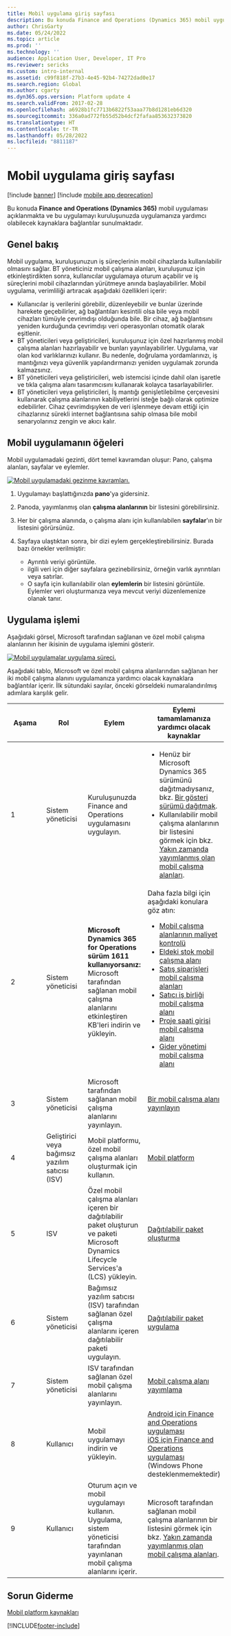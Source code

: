 ```yaml
---
title: Mobil uygulama giriş sayfası
description: Bu konuda Finance and Operations (Dynamics 365) mobil uygulaması açıklanmakta ve bu uygulamayı kuruluşunuzda uygulamanıza yardımcı olabilecek kaynaklara bağlantılar sunulmaktadır.
author: ChrisGarty
ms.date: 05/24/2022
ms.topic: article
ms.prod: ''
ms.technology: ''
audience: Application User, Developer, IT Pro
ms.reviewer: sericks
ms.custom: intro-internal
ms.assetid: c99f818f-27b3-4e45-92b4-74272dad0e17
ms.search.region: Global
ms.author: cgarty
ms.dyn365.ops.version: Platform update 4
ms.search.validFrom: 2017-02-28
ms.openlocfilehash: a6928b1fc7713b6822f53aaa77b8d1281eb6d320
ms.sourcegitcommit: 336a0ad772fb55d52b4dcf2fafaa853632373820
ms.translationtype: HT
ms.contentlocale: tr-TR
ms.lasthandoff: 05/28/2022
ms.locfileid: "8811187"
---
```

# <a name="mobile-app-home-page"></a>Mobil uygulama giriş sayfası

[!include [banner](../includes/banner.md)]
[!include [mobile app deprecation](../includes/mobile-app-deprecation-banner.md)]

Bu konuda **Finance and Operations (Dynamics 365)** mobil uygulaması açıklanmakta ve bu uygulamayı kuruluşunuzda uygulamanıza yardımcı olabilecek kaynaklara bağlantılar sunulmaktadır.

## <a name="overview"></a>Genel bakış

Mobil uygulama, kuruluşunuzun iş süreçlerinin mobil cihazlarda kullanılabilir olmasını sağlar. BT yöneticiniz mobil çalışma alanları, kuruluşunuz için etkinleştirdikten sonra, kullanıcılar uygulamaya oturum açabilir ve iş süreçlerini mobil cihazlarından yürütmeye anında başlayabilirler. Mobil uygulama, verimliliği artıracak aşağıdaki özellikleri içerir:

- Kullanıcılar iş verilerini görebilir, düzenleyebilir ve bunlar üzerinde harekete geçebilirler, ağ bağlantıları kesintili olsa bile veya mobil cihazları tümüyle çevrimdışı olduğunda bile. Bir cihaz, ağ bağlantısını yeniden kurduğunda çevrimdışı veri operasyonları otomatik olarak eşitlenir.
- BT yöneticileri veya geliştiricileri, kuruluşunuz için özel hazırlanmış mobil çalışma alanları hazırlayabilir ve bunları yayınlayabilirler. Uygulama, var olan kod varlıklarınızı kullanır. Bu nedenle, doğrulama yordamlarınızı, iş mantığınızı veya güvenlik yapılandırmanızı yeniden uygulamak zorunda kalmazsınız.
- BT yöneticileri veya geliştiricileri, web istemcisi içinde dahil olan işaretle ve tıkla çalışma alanı tasarımcısını kullanarak kolayca tasarlayabilirler.
- BT yöneticileri veya geliştiricileri, İş mantığı genişletilebilme çerçevesini kullanarak çalışma alanlarının kabiliyetlerini isteğe bağlı olarak optimize edebilirler. Cihaz çevrimdışıyken de veri işlenmeye devam ettiği için cihazlarınız sürekli internet bağlantısına sahip olmasa bile mobil senaryolarınız zengin ve akıcı kalır.

## <a name="elements-of-the-mobile-app"></a>Mobil uygulamanın öğeleri
Mobil uygulamadaki gezinti, dört temel kavramdan oluşur: Pano, çalışma alanları, sayfalar ve eylemler. 

[![Mobil uygulamadaki gezinme kavramları.](./media/mobilephoneapp1-1024x536.png)](./media/mobilephoneapp1.png)

1. Uygulamayı başlattığınızda **pano**'ya gidersiniz.
2. Panoda, yayımlanmış olan **çalışma alanlarının** bir listesini görebilirsiniz.
3. Her bir çalışma alanında, o çalışma alanı için kullanılabilen **sayfalar**'ın bir listesini görürsünüz.
4. Sayfaya ulaştıktan sonra, bir dizi eylem gerçekleştirebilirsiniz. Burada bazı örnekler verilmiştir:

    - Ayrıntılı veriyi görüntüle.
    - ilgili veri için diğer sayfalara gezinebilirsiniz, örneğin varlık ayrıntıları veya satırlar.
    - O sayfa için kullanılabilir olan **eylemlerin** bir listesini görüntüle. Eylemler veri oluşturmanıza veya mevcut veriyi düzenlemenize olanak tanır.

## <a name="implementation-process"></a>Uygulama işlemi
Aşağıdaki görsel, Microsoft tarafından sağlanan ve özel mobil çalışma alanlarının her ikisinin de uygulama işlemini gösterir. 

[![Mobil uygulamalar uygulama süreci.](./media/Mobile-implementation-process-5.png)](./media/Mobile-implementation-process-5.png)

Aşağıdaki tablo, Microsoft ve özel mobil çalışma alanlarından sağlanan her iki mobil çalışma alanını uygulamanıza yardımcı olacak kaynaklara bağlantılar içerir. İlk sütundaki sayılar, önceki görseldeki numaralandırılmış adımlara karşılık gelir.

<table>
<colgroup>
<col width="25%" />
<col width="25%" />
<col width="25%" />
<col width="25%" />
</colgroup>
<thead>
<tr class="header">
<th>Aşama</th>
<th>Rol</th>
<th>Eylem</th>
<th>Eylemi tamamlamanıza yardımcı olacak kaynaklar</th>
</tr>
</thead>
<tbody>
<tr class="odd">
<td>1</td>
<td>Sistem yöneticisi</td>
<td>Kuruluşunuzda Finance and Operations uygulamasını uygulayın.</td>
<td><ul><li>Henüz bir Microsoft Dynamics 365 sürümünü dağıtmadıysanız, bkz. <a href="../deployment/deploy-demo-environment.md">Bir gösteri sürümü dağıtmak</a>.</li><li>Kullanılabilir mobil çalışma alanlarının bir listesini görmek için bkz. <a href="mobile-workspaces-released.md">Yakın zamanda yayımlanmış olan mobil çalışma alanları</a>.</li></ul></td>
</tr>
<tr class="even">
<td>2</td>
<td>Sistem yöneticisi</td>
<td><strong>Microsoft Dynamics 365 for Operations sürüm 1611 kullanıyorsanız:</strong> Microsoft tarafından sağlanan mobil çalışma alanlarını etkinleştiren KB'leri indirin ve yükleyin.</td>
<td>Daha fazla bilgi için aşağıdaki konulara göz atın:
<ul>

<li><a href="../../../finance/cost-accounting/cost-controlling-mobile-workspace.md">Mobil çalışma alanlarının maliyet kontrolü</a></li>
<li><a href="../../../supply-chain/inventory/inventory-on-hand-mobile-workspace.md">Eldeki stok mobil çalışma alanı</a></li>
<li><a href="../../../supply-chain/sales-marketing/sales-orders-mobile-workspace.md">Satış siparişleri mobil çalışma alanları</a></li>
<li><a href="../../../supply-chain/procurement/vendor-collaboration-mobile-workspace.md">Satıcı iş birliği mobil çalışma alanı</a></li>
<li><a href="/dynamics365/project-operations/prod-pma/project-time-entry-mobile-workspace">Proje saati girişi mobil çalışma alanı</a></li>
<li><a href="/dynamics365/project-operations/prod-exp/expense-management-mobile-workspace">Gider yönetimi mobil çalışma alanı</a></li>

</ul></td>
</tr>
<tr class="odd">
<td>3</td>
<td>Sistem yöneticisi</td>
<td>Microsoft tarafından sağlanan mobil çalışma alanlarını yayınlayın.</td>
<td><a href="publish-mobile-workspace.md">Bir mobil çalışma alanı yayınlayın</a>
</td>
</tr>
<tr class="even">
<td>4</td>
<td>Geliştirici veya bağımsız yazılım satıcısı (ISV)</td>
<td>Mobil platformu, özel mobil çalışma alanları oluşturmak için kullanın.</td>
<td><a href="platform/mobile-platform-home-page.md">Mobil platform</a></td>
</tr>
<tr class="odd">
<td>5</td>
<td>ISV</td>
<td>Özel mobil çalışma alanları içeren bir dağıtılabilir paket oluşturun ve paketi Microsoft Dynamics Lifecycle Services'a (LCS) yükleyin.</td>
<td><a href="../deployment/create-apply-deployable-package.md">Dağıtılabilir paket oluşturma</a></td>
</tr>
<tr class="even">
<td>6</td>
<td>Sistem yöneticisi</td>
<td>Bağımsız yazılım satıcısı (ISV) tarafından sağlanan özel çalışma alanlarını içeren dağıtılabilir paketi uygulayın.</td>
<td><a href="../deployment/apply-deployable-package-system.md">Dağıtılabilir paket uygulama</a></td>
</tr>
<tr class="odd">
<td>7</td>
<td>Sistem yöneticisi</td>
<td>ISV tarafından sağlanan özel mobil çalışma alanlarını yayınlayın.</td>
<td><a href="publish-mobile-workspace.md">Mobil çalışma alanı yayımlama</a></td>
</tr>
<tr class="even">
<td>8</td>
<td>Kullanıcı</td>
<td>Mobil uygulamayı indirin ve yükleyin.</td>
<td>
<a href="https://go.microsoft.com/fwlink/?linkid=850662">Android için Finance and Operations uygulaması</a><BR/>
<a href="https://go.microsoft.com/fwlink/?linkid=850663">iOS için Finance and Operations uygulaması</a><BR/>
(Windows Phone desteklenmemektedir)
</td>
</tr>
<tr class="odd">
<td>9</td>
<td>Kullanıcı</td>
<td>Oturum açın ve mobil uygulamayı kullanın. Uygulama, sistem yöneticisi tarafından yayınlanan mobil çalışma alanlarını içerir.</td>
<td>Microsoft tarafından sağlanan mobil çalışma alanlarının bir listesini görmek için bkz. <a href="mobile-workspaces-released.md">Yakın zamanda yayımlanmış olan mobil çalışma alanları</a>.
</td>
</tr>
</tbody>
</table>

## <a name="troubleshooting"></a>Sorun Giderme
[Mobil platform kaynakları](platform/mobile-platform-home-page.md#troubleshooting-the-app)


[!INCLUDE[footer-include](../../../includes/footer-banner.md)]
